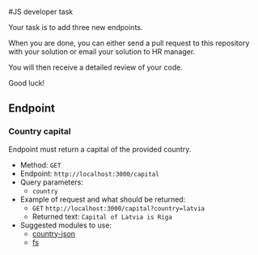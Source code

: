 #JS developer task

Your task is to add three new endpoints.

When you are done, you can either send a pull request to this repository with your solution or email your solution to HR manager.

You will then receive a detailed review of your code.

Good luck!

## Endpoint
### Country capital

Endpoint must return a capital of the provided country.

* Method: `GET`
* Endpoint: `http://localhost:3000/capital`
* Query parameters: 
    * `country`
* Example of request and what should be returned: 
    * `GET` `http://localhost:3000/capital?country=latvia` 
    * Returned text: `Capital of Latvia is Riga` 
* Suggested modules to use: 
    * [country-json](https://github.com/samayo/country-json)
    * [fs](https://nodejs.org/api/fs.html)
